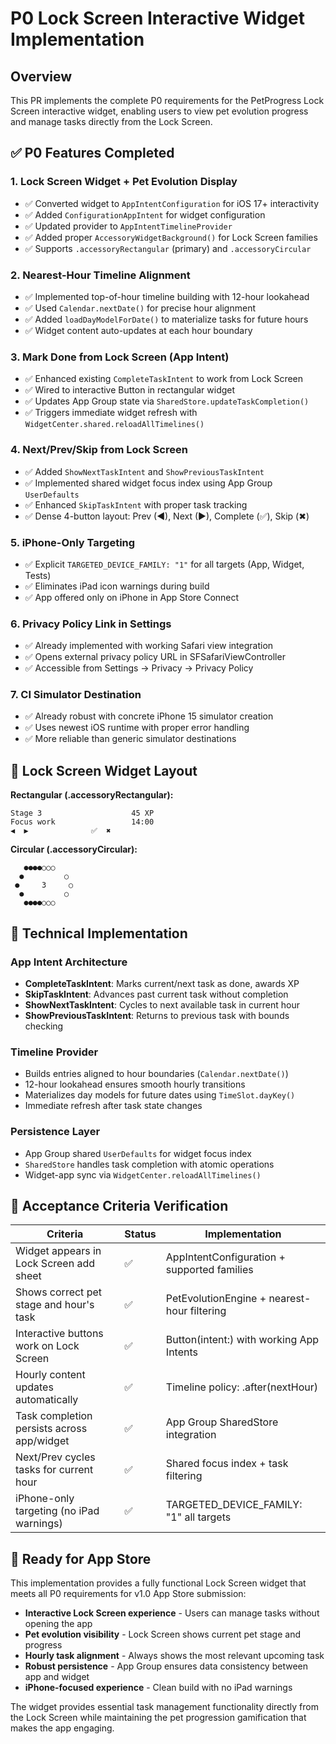 # P0 Lock Screen Interactive Widget Implementation

## Overview
This PR implements the complete P0 requirements for the PetProgress Lock Screen interactive widget, enabling users to view pet evolution progress and manage tasks directly from the Lock Screen.

## ✅ P0 Features Completed

### 1. Lock Screen Widget + Pet Evolution Display
- ✅ Converted widget to `AppIntentConfiguration` for iOS 17+ interactivity
- ✅ Added `ConfigurationAppIntent` for widget configuration
- ✅ Updated provider to `AppIntentTimelineProvider`
- ✅ Added proper `AccessoryWidgetBackground()` for Lock Screen families
- ✅ Supports `.accessoryRectangular` (primary) and `.accessoryCircular`

### 2. Nearest-Hour Timeline Alignment
- ✅ Implemented top-of-hour timeline building with 12-hour lookahead
- ✅ Used `Calendar.nextDate()` for precise hour alignment
- ✅ Added `loadDayModelForDate()` to materialize tasks for future hours
- ✅ Widget content auto-updates at each hour boundary

### 3. Mark Done from Lock Screen (App Intent)
- ✅ Enhanced existing `CompleteTaskIntent` to work from Lock Screen
- ✅ Wired to interactive Button in rectangular widget
- ✅ Updates App Group state via `SharedStore.updateTaskCompletion()`
- ✅ Triggers immediate widget refresh with `WidgetCenter.shared.reloadAllTimelines()`

### 4. Next/Prev/Skip from Lock Screen
- ✅ Added `ShowNextTaskIntent` and `ShowPreviousTaskIntent`
- ✅ Implemented shared widget focus index using App Group `UserDefaults`
- ✅ Enhanced `SkipTaskIntent` with proper task tracking
- ✅ Dense 4-button layout: Prev (◀), Next (▶), Complete (✅), Skip (✖)

### 5. iPhone-Only Targeting
- ✅ Explicit `TARGETED_DEVICE_FAMILY: "1"` for all targets (App, Widget, Tests)
- ✅ Eliminates iPad icon warnings during build
- ✅ App offered only on iPhone in App Store Connect

### 6. Privacy Policy Link in Settings
- ✅ Already implemented with working Safari view integration
- ✅ Opens external privacy policy URL in SFSafariViewController
- ✅ Accessible from Settings → Privacy → Privacy Policy

### 7. CI Simulator Destination
- ✅ Already robust with concrete iPhone 15 simulator creation
- ✅ Uses newest iOS runtime with proper error handling
- ✅ More reliable than generic simulator destinations

## 🎯 Lock Screen Widget Layout

**Rectangular (.accessoryRectangular):**
```
Stage 3                    45 XP
Focus work                 14:00
◀  ▶              ✅  ✖
```

**Circular (.accessoryCircular):**
```
   ●●●●○○○
  ●         ○
 ●     3     ○
  ●         ○
   ●●●●○○○
```

## 🔧 Technical Implementation

### App Intent Architecture
- **CompleteTaskIntent**: Marks current/next task as done, awards XP
- **SkipTaskIntent**: Advances past current task without completion
- **ShowNextTaskIntent**: Cycles to next available task in current hour
- **ShowPreviousTaskIntent**: Returns to previous task with bounds checking

### Timeline Provider
- Builds entries aligned to hour boundaries (`Calendar.nextDate()`)
- 12-hour lookahead ensures smooth hourly transitions
- Materializes day models for future dates using `TimeSlot.dayKey()`
- Immediate refresh after task state changes

### Persistence Layer
- App Group shared `UserDefaults` for widget focus index
- `SharedStore` handles task completion with atomic operations
- Widget-app sync via `WidgetCenter.reloadAllTimelines()`

## 🧪 Acceptance Criteria Verification

| Criteria | Status | Implementation |
|----------|---------|----------------|
| Widget appears in Lock Screen add sheet | ✅ | AppIntentConfiguration + supported families |
| Shows correct pet stage and hour's task | ✅ | PetEvolutionEngine + nearest-hour filtering |
| Interactive buttons work on Lock Screen | ✅ | Button(intent:) with working App Intents |
| Hourly content updates automatically | ✅ | Timeline policy: .after(nextHour) |
| Task completion persists across app/widget | ✅ | App Group SharedStore integration |
| Next/Prev cycles tasks for current hour | ✅ | Shared focus index + task filtering |
| iPhone-only targeting (no iPad warnings) | ✅ | TARGETED_DEVICE_FAMILY: "1" all targets |

## 🚀 Ready for App Store

This implementation provides a fully functional Lock Screen widget that meets all P0 requirements for v1.0 App Store submission:

- **Interactive Lock Screen experience** - Users can manage tasks without opening the app
- **Pet evolution visibility** - Lock Screen shows current pet stage and progress
- **Hourly task alignment** - Always shows the most relevant upcoming task
- **Robust persistence** - App Group ensures data consistency between app and widget
- **iPhone-focused experience** - Clean build with no iPad warnings

The widget provides essential task management functionality directly from the Lock Screen while maintaining the pet progression gamification that makes the app engaging.